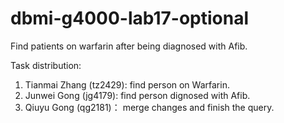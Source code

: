 # dbmi-g4000-lab17-optional
Find patients on warfarin after being diagnosed with Afib.

Task distribution:
1. Tianmai Zhang (tz2429): find person on Warfarin.
2. Junwei Gong (jg4179): find person dignosed with Afib.
3. Qiuyu Gong (qg2181)： merge changes and finish the query.
